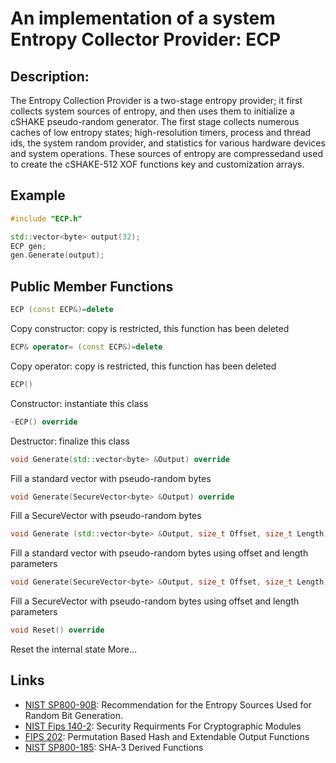 # An implementation of a system Entropy Collector Provider: ECP

## Description:
The Entropy Collection Provider is a two-stage entropy provider; it first collects system sources of entropy, and then uses them to initialize a cSHAKE pseudo-random generator. 
The first stage collects numerous caches of low entropy states; high-resolution timers, process and thread ids, the system random provider, and statistics for various hardware devices and system operations. 
These sources of entropy are compressedand used to create the cSHAKE-512 XOF functions key and customization arrays. 

## Example
```cpp
#include "ECP.h"

std::vector<byte> output(32);
ECP gen;
gen.Generate(output);
```
       
## Public Member Functions
```cpp
ECP (const ECP&)=delete
```
Copy constructor: copy is restricted, this function has been deleted

```cpp
ECP& operator= (const ECP&)=delete
```
Copy operator: copy is restricted, this function has been deleted
 
```cpp
ECP()
```
Constructor: instantiate this class
 
```cpp
~ECP() override
```
Destructor: finalize this class

```cpp
void Generate(std::vector<byte> &Output) override
```
Fill a standard vector with pseudo-random bytes

```cpp
void Generate(SecureVector<byte> &Output) override
```
Fill a SecureVector with pseudo-random bytes

```cpp
void Generate (std::vector<byte> &Output, size_t Offset, size_t Length) override
```

Fill a standard vector with pseudo-random bytes using offset and length parameters

```cpp
void Generate(SecureVector<byte> &Output, size_t Offset, size_t Length) override
```
Fill a SecureVector with pseudo-random bytes using offset and length parameters

```cpp
void Reset() override
```
Reset the internal state More...

## Links
* [NIST SP800-90B](http://csrc.nist.gov/publications/drafts/800-90/draft-sp800-90b.pdf): Recommendation for the Entropy Sources Used for Random Bit Generation.
* [NIST Fips 140-2](http://csrc.nist.gov/publications/fips/fips140-2/fips1402.pdf): Security Requirments For Cryptographic Modules
* [FIPS 202](http://nvlpubs.nist.gov/nistpubs/FIPS/NIST.FIPS.202.pdf): Permutation Based Hash and Extendable Output Functions 
* [NIST SP800-185](http://nvlpubs.nist.gov/nistpubs/SpecialPublications/NIST.SP.800-185.pdf): SHA-3 Derived Functions
   
